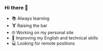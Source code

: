 ### Hi there 👋

- 📚 Always learning 
- 🏋 Raising the bar
- 🤓 Working on my personal site 
- 🧠 Improving my English and technical skills 
- 💻 Looking for remote positions
<!--
**fpineda3105/fpineda3105** is a ✨ _special_ ✨ repository because its `README.md` (this file) appears on your GitHub profile.

Here are some ideas to get you started:

- 🔭 I’m currently working on ...
- 🌱 I’m currently learning ...
- 👯 I’m looking to collaborate on ...
- 🤔 I’m looking for help with ...
- 💬 Ask me about ...
- 📫 How to reach me: ...
- 😄 Pronouns: ...
- ⚡ Fun fact: ...
-->

